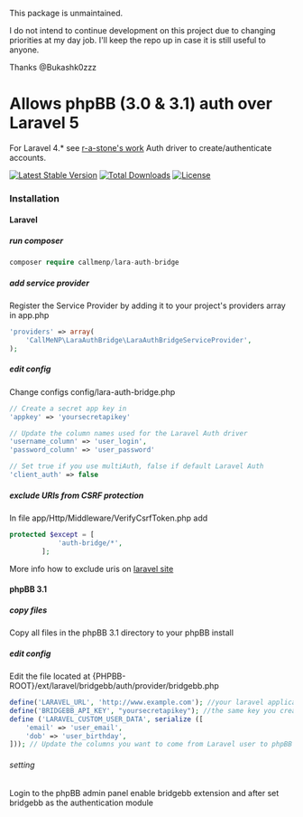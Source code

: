 This package is unmaintained. 

I do not intend to continue development on this project due to changing priorities at my day job. I'll keep the repo up in case it is still useful to anyone.

Thanks @Bukashk0zzz 

# Allows phpBB (3.0 & 3.1) auth over Laravel 5

For Laravel 4.\* see [r-a-stone's work](https://github.com/r-a-stone/Laravel-Auth-Bridge) Auth driver to create/authenticate accounts.

[![Latest Stable Version](https://poser.pugx.org/callmenp/lara-auth-bridge/v/stable)](https://packagist.org/packages/callmenp/lara-auth-bridge) [![Total Downloads](https://poser.pugx.org/callmenp/lara-auth-bridge/downloads)](https://packagist.org/packages/callmenp/lara-auth-bridge) [![License](https://poser.pugx.org/callmenp/lara-auth-bridge/license)](https://packagist.org/packages/callmenp/lara-auth-bridge)

### Installation
#### Laravel
##### run composer
``` php
composer require callmenp/lara-auth-bridge
```
##### add service provider
Register the Service Provider by adding it to your project's providers array in app.php
``` php
'providers' => array(
    'CallMeNP\LaraAuthBridge\LaraAuthBridgeServiceProvider',
);
```
##### edit config
Change configs config/lara-auth-bridge.php
``` php
// Create a secret app key in 
'appkey' => 'yoursecretapikey'

// Update the column names used for the Laravel Auth driver 
'username_column' => 'user_login',
'password_column' => 'user_password'

// Set true if you use multiAuth, false if default Laravel Auth
'client_auth' => false
```
##### exclude URIs from CSRF protection
In file app/Http/Middleware/VerifyCsrfToken.php add
``` php
protected $except = [
        	'auth-bridge/*',
    	];
```
More info how to exclude uris on [laravel site](http://laravel.com/docs/master/routing#csrf-excluding-uris)

#### phpBB 3.1
##### copy files 
Copy all files in the phpBB 3.1 directory to your phpBB install
##### edit config
Edit the file located at {PHPBB-ROOT}/ext/laravel/bridgebb/auth/provider/bridgebb.php
``` php
define('LARAVEL_URL', 'http://www.example.com'); //your laravel application's url
define('BRIDGEBB_API_KEY', "yoursecretapikey"); //the same key you created earlier
define ('LARAVEL_CUSTOM_USER_DATA', serialize ([
    'email' => 'user_email',
    'dob' => 'user_birthday',
])); // Update the columns you want to come from Laravel user to phpBB user
```
###### setting
Login to the phpBB admin panel enable bridgebb extension and after set bridgebb as the authentication module
